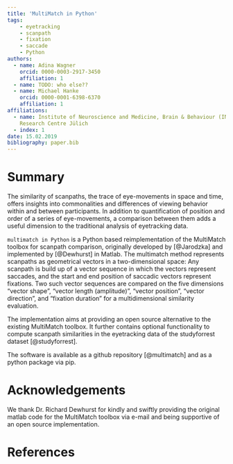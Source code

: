```yaml
---
title: 'MultiMatch in Python'
tags:
    - eyetracking
    - scanpath
    - fixation
    - saccade
    - Python
authors:
  - name: Adina Wagner
    orcid: 0000-0003-2917-3450
    affiliation: 1
  - name: TODO: who else??
  - name: Michael Hanke
    orcid: 0000-0001-6398-6370
    affiliation: 1
affiliations:
  - name: Institute of Neuroscience and Medicine, Brain & Behaviour (INM-7),
    Research Centre Jülich
  - index: 1
date: 15.02.2019
bibliography: paper.bib
---
```


# Summary

The similarity of scanpaths, the trace of eye-movements
in space and time, offers insights into commonalities
and differences of viewing behavior within and between
participants. In addition to quantification of position
and order of a series of eye-movements, a comparison
between them adds a useful dimension to the traditional
analysis of eyetracking data.

``multimatch in Python`` is a Python based
reimplementation of the MultiMatch toolbox for scanpath
comparison, originally developed by [@Jarodzka] and
implemented by [@Dewhurst] in Matlab.
The multimatch method represents scanpaths as geometrical
vectors in a two-dimensional space: Any scanpath is build
up of a vector sequence in which the vectors represent
saccades, and the start and end position of saccadic
vectors represent fixations. Two such vector sequences
are compared on the five dimensions “vector shape”, “vector
length (amplitude)”, “vector position”, “vector direction”,
and “fixation duration” for a multidimensional similarity
evaluation.

The implementation aims at providing an open source
alternative to the existing MultiMatch toolbox. It further
contains optional functionality to compute scanpath
similarities in the eyetracking data of the studyforrest
dataset [@studyforrest].

The software is available as a github repository [@multimatch]
and as a python package via pip.

# Acknowledgements

We thank Dr. Richard Dewhurst for kindly and swiftly providing
the original matlab code for the MultiMatch toolbox via e-mail
and being supportive of an open source implementation.

# References

